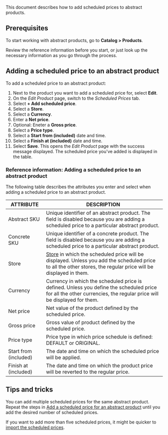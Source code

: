 This document describes how to add scheduled prices to abstract products.

## Prerequisites 

To start working with abstract products, go to  **Catalog > Products**.

Review the reference information before you start, or just look up the necessary information as you go through the process. 

## Adding a scheduled price to an abstract product

To add a scheduled price to an abstract product:
1. Next to the product you want to add a scheduled price for, select **Edit**.
2. On the *Edit Product* page, switch to the *Scheduled Prices* tab.
3. Select **+ Add scheduled price**.
4. Select a **Store**.
5. Select a **Currency**.
6. Enter a **Net price**.
7. Optional: Eneter a **Gross price**.
8. Select a **Price type**.
9. Select a **Start from (included)** date and time.
10. Select a **Finish at (included)** date and time.
11. Select **Save**.
    This opens the *Edit Product* page with the success message displayed. The scheduled price you've added is displayed in the table.
    

### Reference information: Adding a scheduled price to an abstract product

The following table describes the attributes you enter and select when adding a scheduled price to an abstract product.

| ATTRIBUTE | DESCRIPTION |
| --- | --- |
| Abstract SKU | Unique identifier of an abstract product. The field is disabled because you are adding a scheduled price to a particular abstract product. |
| Concrete SKU | Unique identifier of a concrete product. The field is disabled because you are adding a scheduled price to a particular abstract product. |
| Store | [Store](https://documentation.spryker.com/docs/multiple-stores) in which the scheduled price will be displayed. Unless you add the scheduled price to all the other stores, the regular price will be displayed in them.  |
| Currency | Currency in which the scheduled price is defined. Unless you define the scheduled price for all the other currencies, the regular price will be displayed for them.  |
| Net price | Net value of the product defined by the scheduled price. |
| Gross price |Gross value of product defined by the scheduled price.  |
| Price type |  Price type in which price schedule is defined: DEFAULT or ORIGINAL.|
| Start from (included)  | The date and time on which the scheduled price will be applied. |
| Finish at (included) | The date and time on which the product price will be reverted to the regular price. |

    
## Tips and tricks

You can add multiple scheduled prices for the same abstract product. Repeat the steps in [Add a scheduled price for an abstract product](#adding-a-scheduled-price-to-an-abstract-product) until you add the desired number of scheduled prices. 

If you want to add more than five scheduled prices, it might be quicker to [import the scheduled prices](https://documentation.spryker.com/docs/creating-scheduled-prices).
